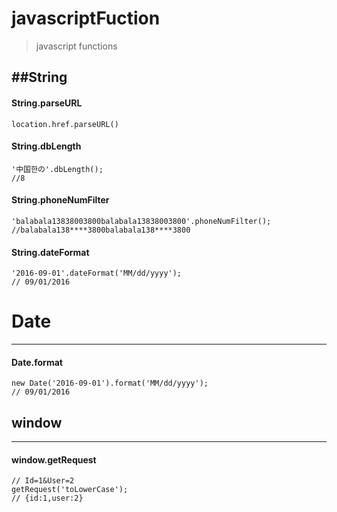 # javascriptFuction
> javascript functions

##String
----
#### String.parseURL
```
location.href.parseURL()
```

#### String.dbLength 
```
'中国한の'.dbLength();
//8
```

#### String.phoneNumFilter  
```
'balabala13838003800balabala13838003800'.phoneNumFilter();
//balabala138****3800balabala138****3800
```

#### String.dateFormat  
```
'2016-09-01'.dateFormat('MM/dd/yyyy');
// 09/01/2016
```


# Date
----
#### Date.format

```
new Date('2016-09-01').format('MM/dd/yyyy');
// 09/01/2016
```

##  window
----
#### window.getRequest
```
// Id=1&User=2
getRequest('toLowerCase');
// {id:1,user:2}
```

